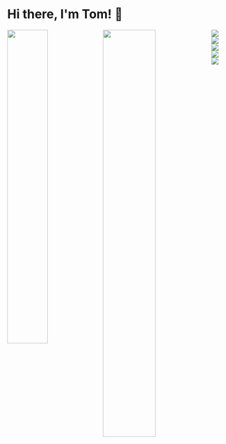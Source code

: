 # Hi there, I'm Tom! 👋

<img align ="left" width="43%" src="https://github-readme-stats.vercel.app/api?username=Captain-Tomplex&show_icons=true&theme=midnight-purple"/>

<img align ="left" width="49%" src="https://github-readme-stats.vercel.app/api/top-langs/?username=Captain-Tomplex&layout=compact"/>

<img  align ="left" src="https://img.shields.io/badge/unity-%23000000.svg?style=for-the-badge&logo=unity&logoColor=white"/>
<img align ="left" src="https://img.shields.io/badge/c%23-%23239120.svg?style=for-the-badge&logo=c-sharp&logoColor=white"/>
<img align ="left" src="https://img.shields.io/badge/c++-%2300599C.svg?style=for-the-badge&logo=c%2B%2B&logoColor=white"/>
<img align ="left" src="https://img.shields.io/badge/html5-%23E34F26.svg?style=for-the-badge&logo=html5&logoColor=white"/>
<img src="https://img.shields.io/badge/css3-%231572B6.svg?style=for-the-badge&logo=css3&logoColor=white"/>

